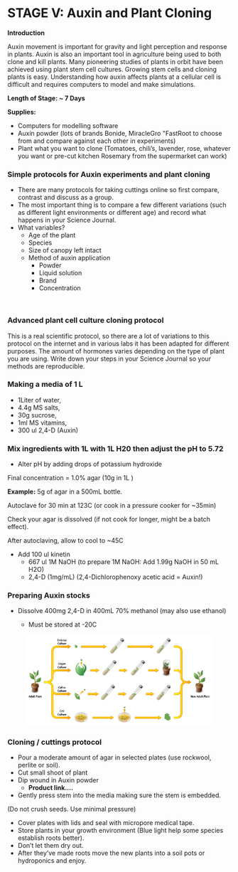 # STAGE V: Auxin and Plant Cloning

**Introduction**

Auxin movement is important for gravity and light perception and response in plants. Auxin is also an important tool in agriculture being used to both clone and kill plants. Many pioneering studies of plants in orbit have been achieved using plant stem cell cultures. Growing stem cells and cloning plants is easy. Understanding how auxin affects plants at a cellular cell is difficult and requires computers to model and make simulations.

**Length of Stage: \~ 7 Days**

**Supplies:**

* Computers for modelling software
* Auxin powder (lots of brands Bonide, MiracleGro "FastRoot to choose from and compare against each other in experiments)
* Plant what you want to clone (Tomatoes, chili’s, lavender, rose, whatever you want or pre-cut kitchen Rosemary from the supermarket can work)

### Simple protocols for Auxin experiments and plant cloning <a href="#jhr9cepaf5ca" id="jhr9cepaf5ca"></a>

* There are many protocols for taking cuttings online so first compare, contrast and discuss as a group.
* The most important thing is to compare a few different variations (such as different light environments or different age) and record what happens in your Science Journal.
* What variables?
  * Age of the plant
  * Species
  * Size of canopy left intact
  * Method of auxin application
    * Powder
    * Liquid solution
    * Brand
    * Concentration

<figure><img src="https://lh7-us.googleusercontent.com/c5lroWngmgyc8mbdEEyx4I1FQkgUM18VBdFOYfOo9y_SkEVY3JRHIjZTGgtzW1sP3KIkqHqS61qH09wHrytSkFGHkxVNZG-FnPLLL2LOFvgPI839f_Lp1RKCky1kfFgYi0gD0nM00VoyLZzwhkqbKQ" alt=""><figcaption></figcaption></figure>

### **Advanced plant cell culture cloning protocol**

This is a real scientific protocol, so there are a lot of variations to this protocol on the internet and in various labs it has been adapted for different purposes. The amount of hormones varies depending on the type of plant you are using. Write down your steps in your Science Journal so your methods are reproducible.

### **Making a media of 1 L**

* 1Liter of water,
* 4.4g MS salts,
* 30g sucrose,
* 1ml MS vitamins,
* 300 ul 2,4-D (Auxin)

### **Mix ingredients with 1L with 1L H20 then adjust the pH to 5.72**

* Alter pH by adding drops of potassium hydroxide

Final concentration = 1.0% agar (10g in 1L )

**Example:** 5g of agar in a 500mL bottle.

Autoclave for 30 min at 123C (or cook in a pressure cooker for \~35min)

Check your agar is dissolved (if not cook for longer, might be a batch effect).

After autoclaving, allow to cool to \~45C

* Add 100 ul kinetin
  * 667 ul 1M NaOH (to prepare 1M NaOH: Add 1.99g NaOH in 50 mL H2O)
  * 2,4-D (1mg/mL) (2,4-Dichlorophenoxy acetic acid = Auxin!)

### **Preparing Auxin stocks**

*   Dissolve 400mg 2,4-D in 400mL 70% methanol (may also use ethanol)

    * Must be stored at -20C



<figure><img src=".gitbook/assets/image (15).png" alt=""><figcaption></figcaption></figure>

### **Cloning / cuttings protocol**

* Pour a moderate amount of agar in selected plates (use rockwool, perlite or soil).
* Cut small shoot of plant
* Dip wound in Auxin powder
  * **Product link….**
* Gently press stem into the media making sure the stem is embedded.

(Do not crush seeds. Use minimal pressure)

* Cover plates with lids and seal with micropore medical tape.
* Store plants in your growth environment (Blue light help some species establish roots better).
* Don’t let them dry out.
* After they’ve made roots move the new plants into a soil pots or hydroponics and enjoy.

